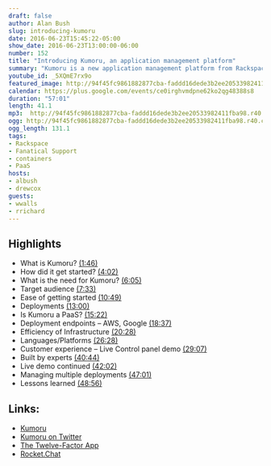 ```yaml
---
draft: false
author: Alan Bush
slug: introducing-kumoru
date: 2016-06-23T15:45:22-05:00
show_date: 2016-06-23T13:00:00-06:00
number: 152
title: "Introducing Kumoru, an application management platform"
summary: "Kumoru is a new application management platform from Rackspace that makes it easier for you to do your job - creating great applications - by managing and scaling your infrastructure, and monitoring and containing costs. Kumoru is now open for a private beta, and we want to introduce you, and give you access to the platform.﻿"
youtube_id: _5XQmE7rx9o
featured_image: http://94f45fc9861882877cba-faddd16dede3b2ee20533982411fba98.r40.cf1.rackcdn.com/152-Post-Show-Kumoru_Feature.png
calendar: https://plus.google.com/events/ce0irghvmdpne62ko2qg48388s8
duration: "57:01"
length: 41.1
mp3:  http://94f45fc9861882877cba-faddd16dede3b2ee20533982411fba98.r40.cf1.rackcdn.com/Introducing-Kumoru-an-application-management-platform.mp3
ogg: http://94f45fc9861882877cba-faddd16dede3b2ee20533982411fba98.r40.cf1.rackcdn.com/Introducing-Kumoru-an-application-management-platform.ogg
ogg_length: 131.1
tags:
- Rackspace
- Fanatical Support
- containers
- PaaS
hosts:
- albush
- drewcox
guests:
- wwalls
- rrichard
---
```


<!--more-->

## Highlights

- What is Kumoru? [(1:46)](https://youtu.be/_5XQmE7rx9o?t=1m46s)
- How did it get started? [(4:02)](https://youtu.be/_5XQmE7rx9o?t=4m02s)
- What is the need for Kumoru? [(6:05)](https://youtu.be/_5XQmE7rx9o?t=6m05s)
- Target audience [(7:33)](https://youtu.be/_5XQmE7rx9o?t=7m33s)
- Ease of getting started [(10:49)](https://youtu.be/_5XQmE7rx9o?t=10m49s)
- Deployments [(13:00)](https://youtu.be/_5XQmE7rx9o?t=13m00s)
- Is Kumoru a PaaS? [(15:22)](https://youtu.be/_5XQmE7rx9o?t=15m22s)
- Deployment endpoints – AWS, Google [(18:37)](https://youtu.be/_5XQmE7rx9o?t=18m37s)
- Efficiency of Infrastructure [(20:28)](https://youtu.be/_5XQmE7rx9o?t=20m28s)
- Languages/Platforms [(26:28)](https://youtu.be/_5XQmE7rx9o?t=26m28s)
- Customer experience – Live Control panel demo [(29:07)](https://youtu.be/_5XQmE7rx9o?t=29m07s)
- Built by experts [(40:44)](https://youtu.be/_5XQmE7rx9o?t=40m44s)
- Live demo continued [(42:02)](https://youtu.be/_5XQmE7rx9o?t=42m02s)
- Managing multiple deployments [(47:01)](https://youtu.be/_5XQmE7rx9o?t=47m01s)
- Lessons learned [(48:56)](https://youtu.be/_5XQmE7rx9o?t=48m56s)

## Links:
- [Kumoru](http://kumoru.io/)
- [Kumoru on Twitter](https://twitter.com/kumoru_io)
- [The Twelve-Factor App](http://12factor.net/)
- [Rocket.Chat](https://rocket.chat/)
